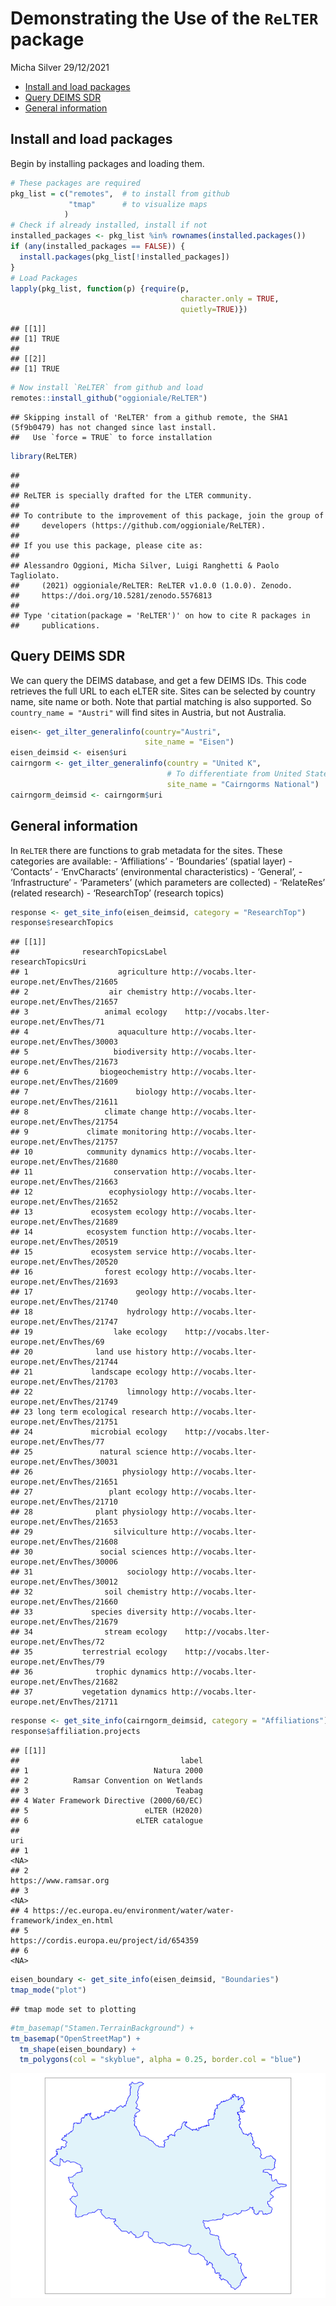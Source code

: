 Demonstrating the Use of the `ReLTER` package
================
Micha Silver
29/12/2021

-   [Install and load packages](#install-and-load-packages)
-   [Query DEIMS SDR](#query-deims-sdr)
-   [General information](#general-information)

## Install and load packages

Begin by installing packages and loading them.

``` r
# These packages are required
pkg_list = c("remotes",  # to install from github
             "tmap"      # to visualize maps
            )
# Check if already installed, install if not
installed_packages <- pkg_list %in% rownames(installed.packages())
if (any(installed_packages == FALSE)) {
  install.packages(pkg_list[!installed_packages])
}
# Load Packages
lapply(pkg_list, function(p) {require(p,
                                      character.only = TRUE,
                                      quietly=TRUE)})
```

    ## [[1]]
    ## [1] TRUE
    ## 
    ## [[2]]
    ## [1] TRUE

``` r
# Now install `ReLTER` from github and load
remotes::install_github("oggioniale/ReLTER")
```

    ## Skipping install of 'ReLTER' from a github remote, the SHA1 (5f9b0479) has not changed since last install.
    ##   Use `force = TRUE` to force installation

``` r
library(ReLTER)
```

    ## 
    ## 
    ## ReLTER is specially drafted for the LTER community.
    ## 
    ## To contribute to the improvement of this package, join the group of
    ##     developers (https://github.com/oggioniale/ReLTER).
    ## 
    ## If you use this package, please cite as:
    ## 
    ## Alessandro Oggioni, Micha Silver, Luigi Ranghetti & Paolo Tagliolato.
    ##     (2021) oggioniale/ReLTER: ReLTER v1.0.0 (1.0.0). Zenodo.
    ##     https://doi.org/10.5281/zenodo.5576813
    ## 
    ## Type 'citation(package = 'ReLTER')' on how to cite R packages in
    ##     publications.

## Query DEIMS SDR

We can query the DEIMS database, and get a few DEIMS IDs. This code
retrieves the full URL to each eLTER site. Sites can be selected by
country name, site name or both. Note that partial matching is also
supported. So `country_name = "Austri"` will find sites in Austria, but
not Australia.

``` r
eisen<- get_ilter_generalinfo(country="Austri",
                              site_name = "Eisen")
eisen_deimsid <- eisen$uri
cairngorm <- get_ilter_generalinfo(country = "United K",
                                   # To differentiate from United States
                                   site_name = "Cairngorms National")
cairngorm_deimsid <- cairngorm$uri
```

## General information

In `ReLTER` there are functions to grab metadata for the sites. These
categories are available: - ‘Affiliations’ - ‘Boundaries’ (spatial
layer) - ‘Contacts’ - ‘EnvCharacts’ (environmental characteristics) -
‘General’, - ‘Infrastructure’ - ‘Parameters’ (which parameters are
collected) - ‘RelateRes’ (related research) - ‘ResearchTop’ (research
topics)

``` r
response <- get_site_info(eisen_deimsid, category = "ResearchTop")
response$researchTopics
```

    ## [[1]]
    ##              researchTopicsLabel                           researchTopicsUri
    ## 1                    agriculture http://vocabs.lter-europe.net/EnvThes/21605
    ## 2                  air chemistry http://vocabs.lter-europe.net/EnvThes/21657
    ## 3                 animal ecology    http://vocabs.lter-europe.net/EnvThes/71
    ## 4                    aquaculture http://vocabs.lter-europe.net/EnvThes/30003
    ## 5                   biodiversity http://vocabs.lter-europe.net/EnvThes/21673
    ## 6                biogeochemistry http://vocabs.lter-europe.net/EnvThes/21609
    ## 7                        biology http://vocabs.lter-europe.net/EnvThes/21611
    ## 8                 climate change http://vocabs.lter-europe.net/EnvThes/21754
    ## 9             climate monitoring http://vocabs.lter-europe.net/EnvThes/21757
    ## 10            community dynamics http://vocabs.lter-europe.net/EnvThes/21680
    ## 11                  conservation http://vocabs.lter-europe.net/EnvThes/21663
    ## 12                 ecophysiology http://vocabs.lter-europe.net/EnvThes/21652
    ## 13             ecosystem ecology http://vocabs.lter-europe.net/EnvThes/21689
    ## 14            ecosystem function http://vocabs.lter-europe.net/EnvThes/20519
    ## 15             ecosystem service http://vocabs.lter-europe.net/EnvThes/20520
    ## 16                forest ecology http://vocabs.lter-europe.net/EnvThes/21693
    ## 17                       geology http://vocabs.lter-europe.net/EnvThes/21740
    ## 18                     hydrology http://vocabs.lter-europe.net/EnvThes/21747
    ## 19                  lake ecology    http://vocabs.lter-europe.net/EnvThes/69
    ## 20              land use history http://vocabs.lter-europe.net/EnvThes/21744
    ## 21             landscape ecology http://vocabs.lter-europe.net/EnvThes/21703
    ## 22                     limnology http://vocabs.lter-europe.net/EnvThes/21749
    ## 23 long term ecological research http://vocabs.lter-europe.net/EnvThes/21751
    ## 24             microbial ecology    http://vocabs.lter-europe.net/EnvThes/77
    ## 25               natural science http://vocabs.lter-europe.net/EnvThes/30031
    ## 26                    physiology http://vocabs.lter-europe.net/EnvThes/21651
    ## 27                 plant ecology http://vocabs.lter-europe.net/EnvThes/21710
    ## 28              plant physiology http://vocabs.lter-europe.net/EnvThes/21653
    ## 29                  silviculture http://vocabs.lter-europe.net/EnvThes/21608
    ## 30               social sciences http://vocabs.lter-europe.net/EnvThes/30006
    ## 31                     sociology http://vocabs.lter-europe.net/EnvThes/30012
    ## 32                soil chemistry http://vocabs.lter-europe.net/EnvThes/21660
    ## 33             species diversity http://vocabs.lter-europe.net/EnvThes/21679
    ## 34                stream ecology    http://vocabs.lter-europe.net/EnvThes/72
    ## 35           terrestrial ecology    http://vocabs.lter-europe.net/EnvThes/79
    ## 36              trophic dynamics http://vocabs.lter-europe.net/EnvThes/21682
    ## 37           vegetation dynamics http://vocabs.lter-europe.net/EnvThes/21711

``` r
response <- get_site_info(cairngorm_deimsid, category = "Affiliations")
response$affiliation.projects
```

    ## [[1]]
    ##                                    label
    ## 1                            Natura 2000
    ## 2          Ramsar Convention on Wetlands
    ## 3                                 Teabag
    ## 4 Water Framework Directive (2000/60/EC)
    ## 5                          eLTER (H2020)
    ## 6                        eLTER catalogue
    ##                                                                    uri
    ## 1                                                                 <NA>
    ## 2                                               https://www.ramsar.org
    ## 3                                                                 <NA>
    ## 4 https://ec.europa.eu/environment/water/water-framework/index_en.html
    ## 5                           https://cordis.europa.eu/project/id/654359
    ## 6                                                                 <NA>

``` r
eisen_boundary <- get_site_info(eisen_deimsid, "Boundaries")
tmap_mode("plot")
```

    ## tmap mode set to plotting

``` r
#tm_basemap("Stamen.TerrainBackground") +
tm_basemap("OpenStreetMap") +
  tm_shape(eisen_boundary) +
  tm_polygons(col = "skyblue", alpha = 0.25, border.col = "blue")
```

![](ReLTER_demo_files/figure-gfm/boundary-1.png)<!-- -->
